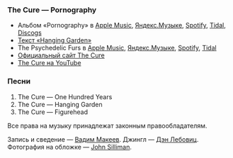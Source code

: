 ### The Cure — Pornography

- Альбом «Pornography» в
	[Apple Music](https://music.apple.com/album/286646425),
	[Яндекс.Музыке](https://music.yandex.ru/album/3471),
	[Spotify](https://open.spotify.com/album/33TDfmEXufojT6jxgb3BTK),
	[Tidal](https://tidal.com/browse/album/1198392),
	[Discogs](https://www.discogs.com/master/20238)
- [Текст «Hanging Garden»](https://genius.com/The-cure-the-hanging-garden-lyrics)
- The Psychedelic Furs в
	[Apple Music](https://music.apple.com/artist/515449),
	[Яндекс.Музыке](https://music.yandex.ru/artist/183953),
	[Spotify](https://open.spotify.com/artist/0O0lrN34wrcuBenkqlEDZe),
	[Tidal](https://tidal.com/browse/artist/860)
- [Официальный сайт The Cure](https://www.thecure.com/)
- [The Cure на YouTube](https://www.youtube.com/channel/UCL_zMdXdM51oSi5XpxTvRtQ)

### Песни

1. The Cure — One Hundred Years
2. The Cure — Hanging Garden
3. The Cure — Figurehead

Все права на музыку принадлежат законным правообладателям.

Запись и сведение — [Вадим Макеев](https://twitter.com/pepelsbey).
Джингл — [Дэн Лебовиц](https://www.youtube.com/channel/UC38A5qHrlc_Zgua7vL4b96w).
Фотография на обложке — [John Silliman](https://unsplash.com/photos/ZK1HZiMZ2EM).
